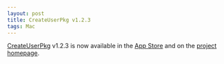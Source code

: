 ```yaml
---
layout: post
title: CreateUserPkg v1.2.3
tags: Mac
---
```


[CreateUserPkg](http://magervalp.github.io/CreateUserPkg/) v1.2.3 is now available in the [App Store](https://itunes.apple.com/app/id540673598) and on the [project homepage](http://magervalp.github.io/CreateUserPkg/).
